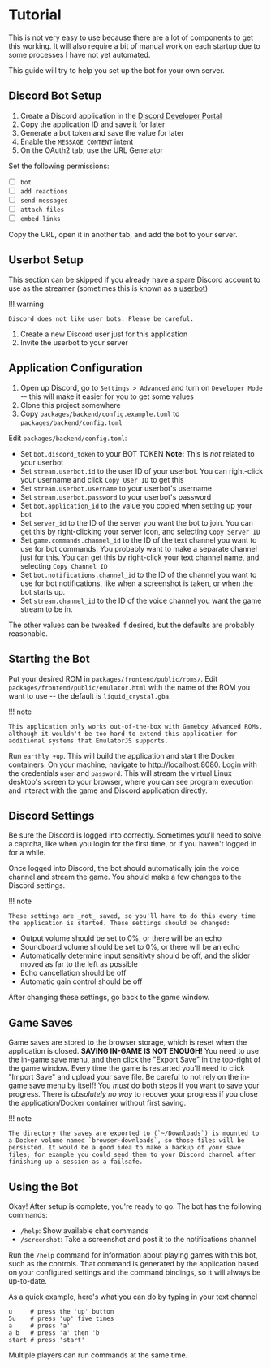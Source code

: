 # Tutorial

This is not very easy to use because there are a lot of components to get this working. It will also require a bit of manual work on each startup due to some processes I have not yet automated.

This guide will try to help you set up the bot for your own server.

## Discord Bot Setup

1. Create a Discord application in the [Discord Developer Portal](https://discord.com/developers/applications)
1. Copy the application ID and save it for later
1. Generate a bot token and save the value for later
1. Enable the `MESSAGE CONTENT` intent
1. On the OAuth2 tab, use the URL Generator

Set the following permissions:

- [ ] `bot`
- [ ] `add reactions`
- [ ] `send messages`
- [ ] `attach files`
- [ ] `embed links`

Copy the URL, open it in another tab, and add the bot to your server.

## Userbot Setup

This section can be skipped if you already have a spare Discord account to use as the streamer (sometimes this is known as a [userbot](https://support.discord.com/hc/en-us/articles/115002192352-Automated-user-accounts-self-bots-))

!!! warning

    Discord does not like user bots. Please be careful.

1. Create a new Discord user just for this application
1. Invite the userbot to your server

## Application Configuration

1. Open up Discord, go to `Settings > Advanced` and turn on `Developer Mode` -- this will make it easier for you to get some values
1. Clone this project somewhere
1. Copy `packages/backend/config.example.toml` to `packages/backend/config.toml`

Edit `packages/backend/config.toml`:

- Set `bot.discord_token` to your BOT TOKEN **Note:** This is _not_ related to your userbot
- Set `stream.userbot.id` to the user ID of your userbot. You can right-click your username and click `Copy User ID` to get this
- Set `stream.userbot.username` to your userbot's username
- Set `stream.userbot.password` to your userbot's password
- Set `bot.application_id` to the value you copied when setting up your bot
- Set `server_id` to the ID of the server you want the bot to join. You can get this by right-clicking your server icon, and selecting `Copy Server ID`
- Set `game.commands.channel_id` to the ID of the text channel you want to use for bot commands. You probably want to make a separate channel just for this. You can get this by right-click your text channel name, and selecting `Copy Channel ID`
- Set `bot.notifications.channel_id` to the ID of the channel you want to use for bot notifications, like when a screenshot is taken, or when the bot starts up.
- Set `stream.channel_id` to the ID of the voice channel you want the game stream to be in.

The other values can be tweaked if desired, but the defaults are probably reasonable.

## Starting the Bot

Put your desired ROM in `packages/frontend/public/roms/`. Edit `packages/frontend/public/emulator.html` with the name of the ROM you want to use -- the default is `liquid_crystal.gba`.

!!! note

    This application only works out-of-the-box with Gameboy Advanced ROMs, although it wouldn't be too hard to extend this application for additional systems that EmulatorJS supports.

Run `earthly +up`. This will build the application and start the Docker containers. On your machine, navigate to [http://localhost:8080](http://localhost:8080). Login with the credentials `user` and `password`. This will stream the virtual Linux desktop's screen to your browser, where you can see program execution and interact with the game and Discord application directly.

## Discord Settings

Be sure the Discord is logged into correctly. Sometimes you'll need to solve a captcha, like when you login for the first time, or if you haven't logged in for a while.

Once logged into Discord, the bot should automatically join the voice channel and stream the game. You should make a few changes to the Discord settings.

!!! note

    These settings are _not_ saved, so you'll have to do this every time the application is started. These settings should be changed:

- Output volume should be set to 0%, or there will be an echo
- Soundboard volume should be set to 0%, or there will be an echo
- Automatically determine input sensitivty should be off, and the slider moved as far to the left as possible
- Echo cancellation should be off
- Automatic gain control should be off

After changing these settings, go back to the game window.

## Game Saves

Game saves are stored to the browser storage, which is reset when the application is closed. **SAVING IN-GAME IS NOT ENOUGH!** You need to use the in-game save menu, and then click the "Export Save" in the top-right of the game window. Every time the game is restarted you'll need to click "Import Save" and upload your save file. Be careful to not rely on the in-game save menu by itself! You _must_ do both steps if you want to save your progress. There is _absolutely no way_ to recover your progress if you close the application/Docker container without first saving.

!!! note

    The directory the saves are exported to (`~/Downloads`) is mounted to a Docker volume named `browser-downloads`, so those files will be persisted. It would be a good idea to make a backup of your save files; for example you could send them to your Discord channel after finishing up a session as a failsafe.

## Using the Bot

Okay! After setup is complete, you're ready to go. The bot has the following commands:

- `/help`: Show available chat commands
- `/screenshot`: Take a screenshot and post it to the notifications channel

Run the `/help` command for information about playing games with this bot, such as the controls. That command is generated by the application based on your configured settings and the command bindings, so it will always be up-to-date.

As a quick example, here's what you can do by typing in your text channel

```text
u     # press the 'up' button
5u    # press 'up' five times
a     # press 'a'
a b   # press 'a' then 'b'
start # press 'start'
```

Multiple players can run commands at the same time.
